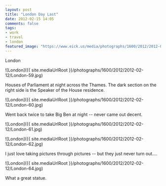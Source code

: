 ```yaml
---
layout: post
title: "London Day Last"
date: 2012-02-15 14:05
comments: false
tags:
- work
- travel
- london
featured_image: "https://www.eick.us/media/photographs/1600/2012/2012-02-12/London-59.jpg"
---
```

London

![London]({{ site.mediaUrlRoot }}/photographs/1600/2012/2012-02-12/London-59.jpg)


Houses of Parliament at night across the Thames.  The dark section on the right side is the Speaker of the House residence.

![London]({{ site.mediaUrlRoot }}/photographs/1600/2012/2012-02-12/London-60.jpg)


Went back twice to take Big Ben at night -- never came out decent.

![London]({{ site.mediaUrlRoot }}/photographs/1600/2012/2012-02-12/London-61.jpg)


![London]({{ site.mediaUrlRoot }}/photographs/1600/2012/2012-02-12/London-62.jpg)


I just love taking pictures through pictures -- but they just never turn out....

![London]({{ site.mediaUrlRoot }}/photographs/1600/2012/2012-02-12/London-64.jpg)


What a great statue.
